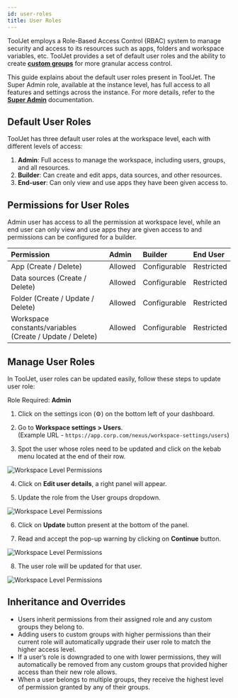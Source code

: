 ```yaml
---
id: user-roles
title: User Roles
---
```


ToolJet employs a Role-Based Access Control (RBAC) system to manage security and access to its resources such as apps, folders and workspace variables, etc. ToolJet provides a set of default user roles and the ability to create **[custom groups](#)** for more granular access control.

This guide explains about the default user roles present in ToolJet. The Super Admin role, available at the instance level, has full access to all features and settings across the instance. For more details, refer to the **[Super Admin](#)** documentation.

## Default User Roles

ToolJet has three default user roles at the workspace level, each with different levels of access:

1. **Admin**: Full access to manage the workspace, including users, groups, and all resources.
2. **Builder**: Can create and edit apps, data sources, and other resources.
3. **End-user**: Can only view and use apps they have been given access to.

## Permissions for User Roles

Admin user has access to all the permission at workspace level, while an end user can only view and use apps they are given access to and permissions can be configured for a builder.

| Permission | Admin | Builder | End User |
|:-----------|:------|:--------|:---------|
| App (Create / Delete) | Allowed | Configurable | Restricted | 
| Data sources (Create / Delete) | Allowed | Configurable | Restricted |
| Folder (Create / Update / Delete)  | Allowed | Configurable | Restricted |
| Workspace constants/variables (Create / Update / Delete) | Allowed | Configurable | Restricted |

## Manage User Roles

In ToolJet, user roles can be updated easily, follow these steps to update user role:

Role Required: **Admin** <br/>

1. Click on the settings icon (⚙️) on the bottom left of your dashboard.

2. Go to **Workspace settings > Users**. <br/> 
    (Example URL - `https://app.corp.com/nexus/workspace-settings/users`)

3. Spot the user whose roles need to be updated and click on the kebab menu located at the end of their row. 

<img className="screenshot-full" src="/img/user-management/rbac/user-roles/edit-user-menu.png" alt="Workspace Level Permissions" />

4. Click on **Edit user details**, a right panel will appear.

5. Update the role from the User groups dropdown.

<img className="screenshot-full" src="/img/user-management/rbac/user-roles/update-user-role.png" alt="Workspace Level Permissions" />

6. Click on **Update** button present at the bottom of the panel.

7. Read and accept the pop-up warning by clicking on **Continue** button.

<img className="screenshot-full" src="/img/user-management/rbac/user-roles/warning.png" alt="Workspace Level Permissions" />

8. The user role will be updated for that user.

<img className="screenshot-full" src="/img/user-management/rbac/user-roles/updated-role.png" alt="Workspace Level Permissions" />

## Inheritance and Overrides
- Users inherit permissions from their assigned role and any custom groups they belong to.
- Adding users to custom groups with higher permissions than their current role will automatically upgrade their user role to match the higher access level.
- If a user’s role is downgraded to one with lower permissions, they will automatically be removed from any custom groups that provided higher access than their new role allows.
- When a user belongs to multiple groups, they receive the highest level of permission granted by any of their groups.